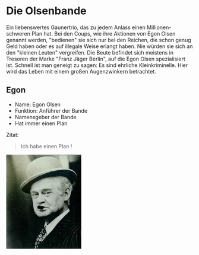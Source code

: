 # Die Olsenbande

Ein liebenswertes Gaunertrio, das zu jedem Anlass einen Millionen-schweren Plan hat.
Bei den Coups, wie ihre Aktionen von Egon Olsen genannt werden, "bedienen" sie sich nur bei den Reichen, die schon genug Geld haben oder es auf illegale Weise erlangt haben. 
Nie würden sie sich an den "kleinen Leuten" vergreifen. Die Beute befindet sich meistens in Tresoren der Marke "Franz Jäger Berlin", auf die Egon Olsen spezialisiert ist. 
Schnell ist man geneigt zu sagen: Es sind ehrliche Kleinkriminelle. Hier wird das Leben mit einem großen Augenzwinkern betrachtet.


## Egon
* Name: Egon Olsen
* Funktion: Anführer der Bande
* Namensgeber der Bande
* Hat immer einen Plan

Zitat:
> Ich habe einen Plan !




<img src="images/egon_portrait.png"/>